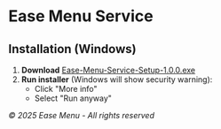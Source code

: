 # Ease Menu Service

## Installation (Windows)
1. **Download** [Ease-Menu-Service-Setup-1.0.0.exe](https://github.com/easemenu/easemenu-service-releases/releases/download/v1.0.0/EaseMenuServiceInstaller-1.0.0.exe)
2. **Run installer** (Windows will show security warning):
   - Click "More info"
   - Select "Run anyway"

*© 2025 Ease Menu - All rights reserved*
